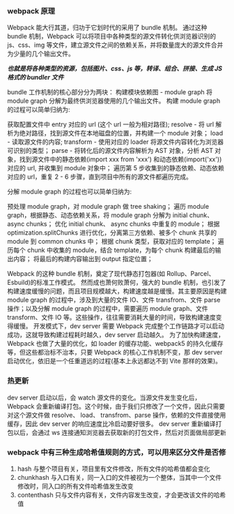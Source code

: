 ### webpack 原理

Webpack 能大行其道，归功于它划时代的采用了 bundle 机制。
通过这种 bundle 机制，Webpack 可以将项目中各种类型的源文件转化供浏览器识别的 js、css、img 等文件，建立源文件之间的依赖关系，并将数量庞大的源文件合并为少量的几个输出文件。

**_也就是将各种类型的资源，包括图片、css、js 等，转译、组合、拼接、生成 JS 格式的 bundler 文件_**

bundle 工作机制的核心部分分为两块：
构建模块依赖图 - module graph
将 module graph 分解为最终供浏览器使用的几个输出文件。
构建 module graph 的过程可以简单归纳为:

获取配置文件中 entry 对应的 url (这个 url 一般为相对路径);
resolve - 将 url 解析为绝对路径，找到源文件在本地磁盘的位置，并构建一个 module 对象；
load - 读取源文件的内容;
transform - 使用对应的 loader 将源文件内容转化为浏览器可识别的类型；
parse - 将转化后的源文件内容解析为 AST 对象，分析 AST 对象，找到源文件中的静态依赖(import xxx from 'xxx') 和动态依赖(import('xx'))对应的 url, 并收集到 module 对象中；
遍历第 5 步收集到的静态依赖、动态依赖对应的 url，重复 2 - 6 步骤，直到项目中所有的源文件都遍历完成。

分解 module graph 的过程也可以简单归纳为:

预处理 module graph，对 module graph 做 tree shaking；
遍历 module graph，根据静态、动态依赖关系，将 module graph 分解为 initial chunk、async chunks；
优化 initial chunk、 async chunks 中重复的 module；
根据 optimization.splitChunks 进行优化，分离第三方依赖、被多个 chunk 共享的 module 到 common chunks 中；
根据 chunk 类型，获取对应的 template；
遍历每个 chunk 中收集的 module，结合 template，为每个 chunk 构建最后的输出内容；
将最后的构建内容输出到 output 指定位置；

Webpack 的这种 bundle 机制，奠定了现代静态打包器(如 Rollup、Parcel、Esbuild)的标准工作模式。
然而成也萧何败萧何，强大的 bundle 机制，也引发了构建速度缓慢的问题，而且项目规模越大，构建速度越是缓慢。其主要原因是构建 module graph 的过程中，涉及到大量的文件 IO、文件 transfrom、文件 parse 操作；以及分解 module graph 的过程中，需要遍历 module graph、文件 transform、文件 IO 等。这些操作，往往需要消耗大量的时间，导致构建速度变得缓慢。
开发模式下，dev server 需要 Webpack 完成整个工作链路才可以启动成功，这就导致构建过程耗时越久，dev server 启动越久。
为了加快构建速度，Webpack 也做了大量的优化，如 loader 的缓存功能、webpack5 的持久化缓存等，但这些都治标不治本，只要 Webpack 的核心工作机制不变，那 dev server 启动优化，依旧是一个任重道远的过程(基本上永远都达不到 Vite 那样的效果)。

### 热更新

dev server 启动以后，会 watch 源文件的变化。当源文件发生变化后，Webpack 会重新编译打包。这个时候，由于我们只修改了一个文件，因此只需要对这个源文件做 resolve、 load、 transfrom、parse 操作，依赖的文件直接使用缓存，因此 dev server 的响应速度比冷启动要好很多。
dev server 重新编译打包以后，会通过 ws 连接通知浏览器去获取新的打包文件，然后对页面做局部更新

### webpack 中有三种生成哈希值规则的方式，可以用来区分文件是否修

1. hash 与整个项目有关，项目里有文件修改，所有文件的哈希值都会变化
2. chunkhash 与入口有关，同一入口的文件被视为一个整体，当其中一个文件修改时，同入口的所有文件哈希值发生改变
3. contenthash 只与文件内容有关，文件内容发生改变，才会更改该文件的哈希值
